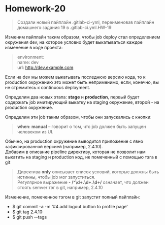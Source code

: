 # Homework-20

> Создали новый пайплайн .gitlab-ci-yml, переименовав пайплайн домашнего задания 19 в .gitlab-ci.yml.HW-19

Изменим пайплайн таким образом, чтобы job deploy стал определением окружения dev, на которое условно будет выкатываться каждое изменение в коде проекта:

> environment:<br>
> name: dev<br>
> url: <http://dev.example.com>

Если на dev мы можем выкатывать последнюю версию кода, то к production окружению это может быть неприменимо, если, конечно, вы не стремитесь к continuous deployment.<br>

Определим два новых этапа: **stage** и **production**, первый будет содержать job имитирующий выкатку на staging окружение, второй - на production окружение.<br>

Определим эти job таким образом, чтобы они запускались с кнопки:

> **when: manual** – говорит о том, что job должен быть запущен человеком из UI.

Обычно, на production окружение выводится приложение с явно зафиксированной версией (например, 2.4.10).<br>
Добавим в описание pipeline директиву, которая не позволит нам выкатить на staging и production код, не помеченный с помощью тэга в git

> Директива **only** описывает список условий, которые должны быть истинны, чтобы job мог запуститься.<br>
> Регулярное выражение **- /^\d+.\d+.\d+/** означает, что должен стоять semver тэг в git, например, 2.4.10

Изменение, помеченное тэгом в git запустит полный пайплайн:

- $ git commit -a -m '#4 add logout button to profile page'
- $ git tag 2.4.10
- $ git push --tags
